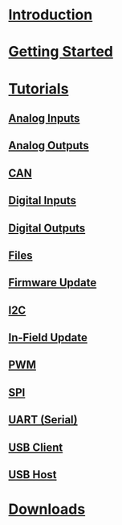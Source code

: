 # [Introduction](intro.md)
# [Getting Started](getting-started.md)
# [Tutorials](tutorials/intro.md)
## [Analog Inputs](tutorials/analog-in.md)
## [Analog Outputs](tutorials/analog-out.md)
## [CAN](tutorials/can.md)
## [Digital Inputs](tutorials/digital-inputs.md)
## [Digital Outputs](tutorials/digital-outputs.md)
## [Files](tutorials/files.md)
## [Firmware Update](tutorials/firmware-update.md)
## [I2C](tutorials/i2c.md)
## [In-Field Update](tutorials/in-field-update.md)
## [PWM](tutorials/pwm.md)
## [SPI](tutorials/spi.md)
## [UART (Serial)](tutorials/uart.md)
## [USB Client](tutorials/usb-client.md)
## [USB Host](tutorials/usb-host.md)
# [Downloads](downloads.md)


